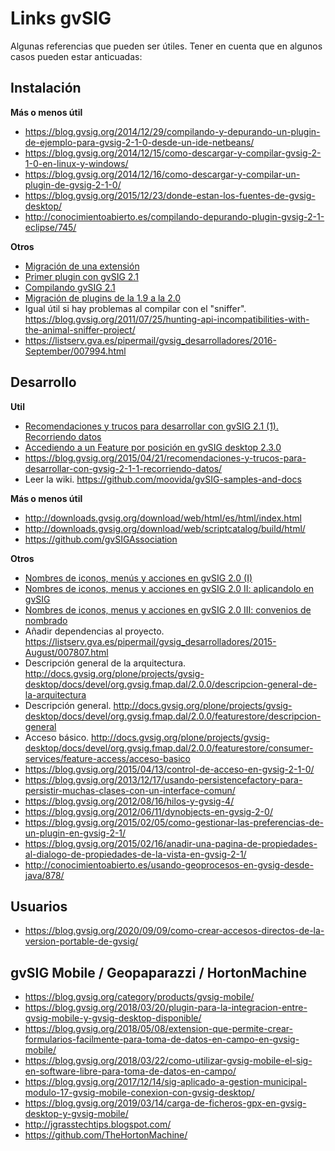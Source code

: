 # Links gvSIG

Algunas referencias que pueden ser útiles. Tener en cuenta que en algunos casos pueden estar anticuadas:

## Instalación

**Más o menos útil**

-   https://blog.gvsig.org/2014/12/29/compilando-y-depurando-un-plugin-de-ejemplo-para-gvsig-2-1-0-desde-un-ide-netbeans/
-   https://blog.gvsig.org/2014/12/15/como-descargar-y-compilar-gvsig-2-1-0-en-linux-y-windows/
-   https://blog.gvsig.org/2014/12/16/como-descargar-y-compilar-un-plugin-de-gvsig-2-1-0/
-   https://blog.gvsig.org/2015/12/23/donde-estan-los-fuentes-de-gvsig-desktop/
-   http://conocimientoabierto.es/compilando-depurando-plugin-gvsig-2-1-eclipse/745/

**Otros**

-   [Migración de una extensión](http://osgeo-org.1560.x6.nabble.com/migracion-de-una-extension-td5218886.html)
-   [Primer plugin con gvSIG 2.1](http://osgeo-org.1560.x6.nabble.com/Primer-plugin-con-gvsig-2-1-td5170613.html#a5170803)
-   [Compilando gvSIG 2.1](http://osgeo-org.1560.x6.nabble.com/Compilando-gvSIG-2-1-td5100104.html#a5100132)
-   [Migración de plugins de la 1.9 a la 2.0](http://osgeo-org.1560.x6.nabble.com/Migracion-de-plugins-de-la-1-9-a-la-2-0-td4167263.html)
-   Igual útil si hay problemas al compilar con el "sniffer". https://blog.gvsig.org/2011/07/25/hunting-api-incompatibilities-with-the-animal-sniffer-project/
-   https://listserv.gva.es/pipermail/gvsig_desarrolladores/2016-September/007994.html

## Desarrollo

**Util**

-   [Recomendaciones y trucos para desarrollar con gvSIG 2.1 (1). Recorriendo datos](https://blog.gvsig.org/2015/04/21/recomendaciones-y-trucos-para-desarrollar-con-gvsig-2-1-1-recorriendo-datos/)
-   [Accediendo a un Feature por posición en gvSIG desktop 2.3.0](https://blog.gvsig.org/2016/06/04/accediendo-a-un-feature-por-posicion-en-gvsig-desktop-2-3-0)
-   https://blog.gvsig.org/2015/04/21/recomendaciones-y-trucos-para-desarrollar-con-gvsig-2-1-1-recorriendo-datos/
-   Leer la wiki. https://github.com/moovida/gvSIG-samples-and-docs

**Más o menos útil**

-   http://downloads.gvsig.org/download/web/html/es/html/index.html
-   http://downloads.gvsig.org/download/web/scriptcatalog/build/html/
-   https://github.com/gvSIGAssociation

**Otros**

-   [Nombres de iconos, menús y acciones en gvSIG 2.0 (I)](https://blog.gvsig.org/2013/06/10/nombres-de-iconos-menus-y-acciones-en-gvsig-2-0-i/)
-   [Nombres de iconos, menus y acciones en gvSIG 2.0 II: aplicandolo en gvSIG](https://blog.gvsig.org/2013/06/12/nombres-de-iconos-menus-y-acciones-en-gvsig-2-0-ii-aplicandolo-en-gvsig/)
-   [Nombres de iconos, menus y acciones en gvSIG 2.0 III: convenios de nombrado](https://blog.gvsig.org/2013/06/14/nombres-de-iconos-menus-y-acciones-en-gvsig-2-0-iii-convenios-de-nombrado/)
-   Añadir dependencias al proyecto. https://listserv.gva.es/pipermail/gvsig_desarrolladores/2015-August/007807.html
-   Descripción general de la arquitectura. http://docs.gvsig.org/plone/projects/gvsig-desktop/docs/devel/org.gvsig.fmap.dal/2.0.0/descripcion-general-de-la-arquitectura
-   Descripción general. http://docs.gvsig.org/plone/projects/gvsig-desktop/docs/devel/org.gvsig.fmap.dal/2.0.0/featurestore/descripcion-general
-   Acceso básico. http://docs.gvsig.org/plone/projects/gvsig-desktop/docs/devel/org.gvsig.fmap.dal/2.0.0/featurestore/consumer-services/feature-access/acceso-basico
-   https://blog.gvsig.org/2015/04/13/control-de-acceso-en-gvsig-2-1-0/
-   https://blog.gvsig.org/2013/12/17/usando-persistencefactory-para-persistir-muchas-clases-con-un-interface-comun/
-   https://blog.gvsig.org/2012/08/16/hilos-y-gvsig-4/
-   https://blog.gvsig.org/2012/06/11/dynobjects-en-gvsig-2-0/
-   https://blog.gvsig.org/2015/02/05/como-gestionar-las-preferencias-de-un-plugin-en-gvsig-2-1/
-   https://blog.gvsig.org/2015/02/16/anadir-una-pagina-de-propiedades-al-dialogo-de-propiedades-de-la-vista-en-gvsig-2-1/
-   http://conocimientoabierto.es/usando-geoprocesos-en-gvsig-desde-java/878/

## Usuarios

-   https://blog.gvsig.org/2020/09/09/como-crear-accesos-directos-de-la-version-portable-de-gvsig/

## gvSIG Mobile / Geopaparazzi / HortonMachine

-   https://blog.gvsig.org/category/products/gvsig-mobile/
-   https://blog.gvsig.org/2018/03/20/plugin-para-la-integracion-entre-gvsig-mobile-y-gvsig-desktop-disponible/
-   https://blog.gvsig.org/2018/05/08/extension-que-permite-crear-formularios-facilmente-para-toma-de-datos-en-campo-en-gvsig-mobile/
-   https://blog.gvsig.org/2018/03/22/como-utilizar-gvsig-mobile-el-sig-en-software-libre-para-toma-de-datos-en-campo/
-   https://blog.gvsig.org/2017/12/14/sig-aplicado-a-gestion-municipal-modulo-17-gvsig-mobile-conexion-con-gvsig-desktop/
-   https://blog.gvsig.org/2019/03/14/carga-de-ficheros-gpx-en-gvsig-desktop-y-gvsig-mobile/
-   http://jgrasstechtips.blogspot.com/
-   https://github.com/TheHortonMachine/
